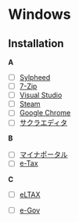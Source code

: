 # Windows

## Installation
**A**
* [ ] [Sylpheed](https://sylpheed.sraoss.jp/ja/download.html)
* [ ] [7-Zip](https://sevenzip.osdn.jp/)
* [ ] [Visual Studio](https://www.visualstudio.com/ja/downloads/)
* [ ] [Steam](http://store.steampowered.com/about/)
* [ ] [Google Chrome](https://www.google.com/intl/ja_ALL/chrome/)
* [ ] [サクラエディタ](https://sakura-editor.github.io)

**B**
* [ ] [マイナポータル](https://myna.go.jp/SCK0101_03_001/SCK0101_03_001_Reload.form)
* [ ] [e-Tax](http://www.e-tax.nta.go.jp/index.html)

**C**
* [ ] [eLTAX](http://www.eltax.jp/www/contents/1397034807379/index.html)
* [ ] [e-Gov](http://www.e-gov.go.jp/help/shinsei/flow/setup/index.html)


